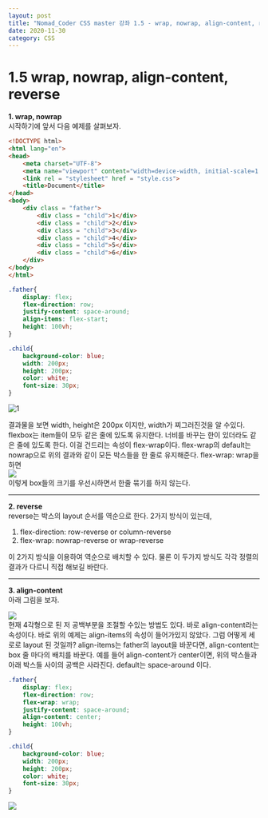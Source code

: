 ```yaml
---
layout: post
title: "Nomad_Coder CSS master 강좌 1.5 - wrap, nowrap, align-content, reverse"
date: 2020-11-30
category: CSS
---
```

# 1.5 wrap, nowrap, align-content, reverse
**1. wrap, nowrap**   
시작하기에 앞서 다음 예제를 살펴보자.
```html
<!DOCTYPE html>
<html lang="en">
<head>
    <meta charset="UTF-8">
    <meta name="viewport" content="width=device-width, initial-scale=1.0">
    <link rel = "stylesheet" href = "style.css">
    <title>Document</title>
</head>
<body>
    <div class = "father">
        <div class = "child">1</div>
        <div class = "child">2</div>
        <div class = "child">3</div>
        <div class = "child">4</div>
        <div class = "child">5</div>
        <div class = "child">6</div>
    </div>
</body>
</html>
```

```css
.father{
    display: flex;
    flex-direction: row;
    justify-content: space-around;
    align-items: flex-start;
    height: 100vh;
}

.child{
    background-color: blue;
    width: 200px;
    height: 200px;
    color: white;
    font-size: 30px;
}
```   
![1](https://user-images.githubusercontent.com/60607880/100722968-8e7cf700-3404-11eb-950f-930547cf0644.PNG) 

결과물을 보면 width, height은 200px 이지만, width가 찌그러진것을 알 수있다. flexbox는 item들이 모두 같은 줄에 있도록 유지한다. 너비를 바꾸는 한이 있더라도 같은 줄에 있도록 한다. 이걸 건드리는 속성이 flex-wrap이다. flex-wrap의 default는 nowrap으로 위의 결과와 같이 모든 박스들을 한 줄로 유지해준다. flex-wrap: wrap을 하면   
<img src = "예제/1.5/2.PNG"></img>   
이렇게 box들의 크기를 우선시하면서 한줄 묶기를 하지 않는다.   
___   
**2. reverse**   
reverse는 박스의 layout 순서를 역순으로 한다. 2가지 방식이 있는데,   
1. flex-direction: row-reverse or column-reverse
2. flex-wrap: nowrap-reverse or wrap-reverse   

이 2가지 방식을 이용하여 역순으로 배치할 수 있다. 물론 이 두가지 방식도 각각 정렬의 결과가 다르니 직접 해보길 바란다.   
___
**3. align-content**   
아래 그림을 보자.   

<img src = "예제/1.5/3.PNG"></img>   
현재 4각형으로 된 저 공백부분을 조절할 수있는 방법도 있다. 바로  align-content라는 속성이다. 바로 위의 예제는 align-items의 속성이 들어가있지 않았다. 그럼 어떻게 세로로 layout 된 것일까? align-items는 father의 layout을 바꾼다면, align-content는 box 줄 마다의 배치를 바꾼다. 예를 들어 align-content가 center이면, 위의 박스들과 아래 박스들 사이의 공백은 사라진다. default는 space-around 이다.   

```css
.father{
    display: flex;
    flex-direction: row;
    flex-wrap: wrap;
    justify-content: space-around;
    align-content: center;
    height: 100vh;
}

.child{
    background-color: blue;
    width: 200px;
    height: 200px;
    color: white;
    font-size: 30px;
}
```
<img src = "예제/1.5/4.PNG"></img>   



